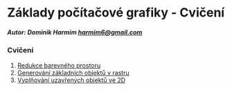 # Základy počítačové grafiky - Cvičení

##### Autor: Dominik Harmim <harmim6@gmail.com>

### Cvičení
1. [Redukce barevného prostoru](1/README.md)
2. [Generování základních objektů v rastru](2/README.md)
3. [Vyplňování uzavřených objektů ve 2D](3/README.md)

